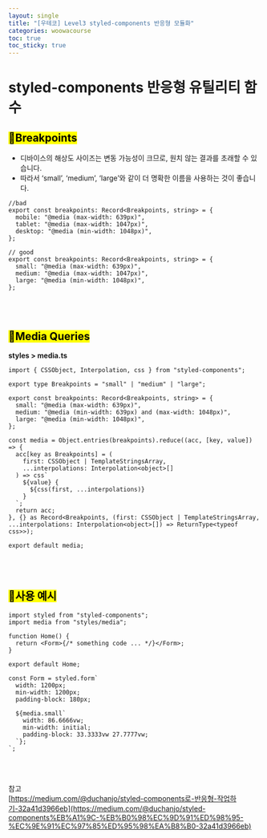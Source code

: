 ```yaml
---
layout: single
title: "[우테코] Level3 styled-components 반응형 모듈화"
categories: woowacourse
toc: true
toc_sticky: true
---
```


# styled-components 반응형 유틸리티 함수

## <mark class="pink">📌Breakpoints</mark>

- 디바이스의 해상도 사이즈는 변동 가능성이 크므로, 원치 않는 결과를 초래할 수 있습니다.
- 따라서 ‘small’, ‘medium’, ‘large’와 같이 더 명확한 이름을 사용하는 것이 좋습니다.

```tsx
//bad
export const breakpoints: Record<Breakpoints, string> = {
  mobile: "@media (max-width: 639px)",
  tablet: "@media (max-width: 1047px)",
  desktop: "@media (min-width: 1048px)",
};

// good
export const breakpoints: Record<Breakpoints, string> = {
  small: "@media (max-width: 639px)",
  medium: "@media (max-width: 1047px)",
  large: "@media (min-width: 1048px)",
};
```

<br>
<br>

## <mark class="pink">📌Media Queries</mark>

**styles > media.ts**

```tsx
import { CSSObject, Interpolation, css } from "styled-components";

export type Breakpoints = "small" | "medium" | "large";

export const breakpoints: Record<Breakpoints, string> = {
  small: "@media (max-width: 639px)",
  medium: "@media (min-width: 639px) and (max-width: 1048px)",
  large: "@media (min-width: 1048px)",
};

const media = Object.entries(breakpoints).reduce((acc, [key, value]) => {
  acc[key as Breakpoints] = (
    first: CSSObject | TemplateStringsArray,
    ...interpolations: Interpolation<object>[]
  ) => css`
    ${value} {
      ${css(first, ...interpolations)}
    }
  `;
  return acc;
}, {} as Record<Breakpoints, (first: CSSObject | TemplateStringsArray, ...interpolations: Interpolation<object>[]) => ReturnType<typeof css>>);

export default media;
```

<br>
<br>

## <mark class="pink">📌사용 예시</mark>

```tsx
import styled from "styled-components";
import media from "styles/media";

function Home() {
  return <Form>{/* something code ... */}</Form>;
}

export default Home;

const Form = styled.form`
  width: 1200px;
  min-width: 1200px;
  padding-block: 180px;

  ${media.small`
    width: 86.6666vw;
    min-width: initial;
    padding-block: 33.3333vw 27.7777vw;
  `};
`;
```

<br>
<br>

참고  
[https://medium.com/@duchanjo/styled-components로-반응형-작업하기-32a41d3966eb](https://medium.com/@duchanjo/styled-components%EB%A1%9C-%EB%B0%98%EC%9D%91%ED%98%95-%EC%9E%91%EC%97%85%ED%95%98%EA%B8%B0-32a41d3966eb)
